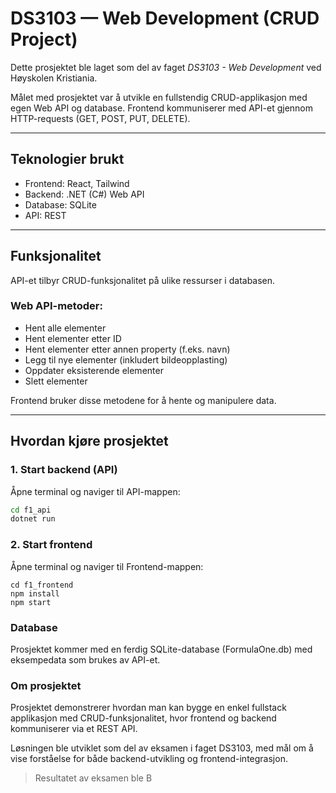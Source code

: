 # DS3103 — Web Development (CRUD Project)

Dette prosjektet ble laget som del av faget *DS3103 - Web Development* ved Høyskolen Kristiania.

Målet med prosjektet var å utvikle en fullstendig CRUD-applikasjon med egen Web API og database. Frontend kommuniserer med API-et gjennom HTTP-requests (GET, POST, PUT, DELETE).

---

## Teknologier brukt
- Frontend: React, Tailwind
- Backend: .NET (C#) Web API
- Database: SQLite
- API: REST

---

## Funksjonalitet
API-et tilbyr CRUD-funksjonalitet på ulike ressurser i databasen.

### Web API-metoder:
- Hent alle elementer  
- Hent elementer etter ID  
- Hent elementer etter annen property (f.eks. navn)  
- Legg til nye elementer (inkludert bildeopplasting)  
- Oppdater eksisterende elementer  
- Slett elementer 

Frontend bruker disse metodene for å hente og manipulere data.

---

## Hvordan kjøre prosjektet

### 1. Start backend (API)
Åpne terminal og naviger til API-mappen:
```bash
cd f1_api
dotnet run
```

### 2. Start frontend
Åpne terminal og naviger til Frontend-mappen:
```bah
cd f1_frontend
npm install
npm start
```

### Database
Prosjektet kommer med en ferdig SQLite-database (FormulaOne.db) med eksempedata som brukes av API-et.

### Om prosjektet
Prosjektet demonstrerer hvordan man kan bygge en enkel fullstack applikasjon med CRUD-funksjonalitet, hvor frontend og backend kommuniserer via et REST API.

Løsningen ble utviklet som del av eksamen i faget DS3103, med mål om å vise forståelse for både backend-utvikling og frontend-integrasjon.

> Resultatet av eksamen ble B
